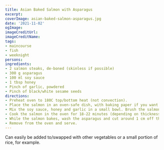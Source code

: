 ```yaml
---
title: Asian Baked Salmon with Asparagus
excerpt:
coverImage: asian-baked-salmon-asparagus.jpg
date: '2021-11-02'
ogImage:
imageCreditUrl:
imageCreditName:
tags: 
- maincourse
- fish
- weeknight
persons:
ingredients:
- 2 salmon steaks, de-boned (skinless if possible)
- 300 g asparagus
- 100 ml soy sauce
- 1 tbsp honey
- Pinch of garlic, powdered
- Pinch of black/white sesame seeds
directions:
- Preheat oven to 180C top/bottom heat (not convection).
- Place the salmon in an oven-safe dish, with baking paper if you want to make clean-up easier. If you didn't get skinless salmon, place skin-side down.
- Mix the soy sauce, honey and garlic in a small bowl. Brush the salmon with the marinade generously, leaving plenty in the bowl for afterwards.
- Cook the salmon in the oven for 18-22 minutes (depending on thickness), until slightly brown on top but not overdone. Every 5-6 minutes, take the salmon out briefly and re-apply the marinade (save some for the asparagus).
- While the salmon bakes, wash the asparagus and cut around 1 cm off the bottoms. Place on a baking tray, brush with the remaining marinade and place with the salmon in the oven so they bake for 9-11 minutes.
- Remove from the oven and serve.
---
```


Can easily be added to/swapped with other vegetables or a small portion of rice, for example.